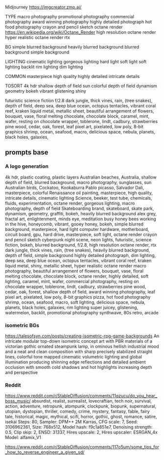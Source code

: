 
Midjourney
https://imgcreator.zmo.ai/




TYPE
macro photography
promotional photography
commercial photography
award winning photography
highly detailed photograph
hot food photography
crayon and pencil sketch
octane render https://en.wikipedia.org/wiki/Octane_Render
high resolution octane render
hyper realistic octane render
rtx

BG
simple blurred background
heavily blurred background
blurred background
simple background

LIGHTING
cinematic lighting
gorgeous lighting
hard light
soft light
soft lighting
backlit
rim lighting
dim lighting

COMMON
masterpiece
high quality
highly detailed
intricate details


TOSORT
4k hdr
shallow depth of field
sun
colorful
depth of field
dynamism
geometry
bokeh
vibrant
glistening
shiny


futuristic
science fiction
f/2.8
dark jungle, thick vines, rain, (tree snakes), depth of field,
deep sea, deep blue ocean, octopus tentacles, vibrant coral reef, kraken
liquid metal, metallic sheet,
beautiful arrangement of flowers, bouquet, vase, floral
melting chocolate, chocolate block, caramel, mint, wafer, resting on chocolate wrapper, toblerone, lindt, cadbury, strawberries
pine wood, cedar, oak, forest, leaf
pixel art, pixelated, low poly, 8-bit graphics
shrimp, ocean, seafood, macro, delicious
space, nebula, planets, black holes, galaxies,













































## prompts base

### A logo generation
4k hdr, plastic coating, plastic layers
Australian beaches, Australia, shallow depth of field, blurred background, macro photography, sunglasses, sun
Australian birds, Cockatoo, Kookaburra
Pablo picasso, Salvador Dali, masterpiece, colorful
Renaissance oil painting, masterpiece, high quality, intricate details, cinematic lighting
Science, beeker, test tube, chemicals, fluids, experimentation, octane render, gorgeous lighting, macro photography, depth of field
Skateboarding brand, skateboard, skate park, dynamism, geometry, graffiti, bokeh, heavily blurred background
alex grey, fractal art, enlightenment, minds eye, meditation
busy honey bees working in the hive, honeycomb, vibrant, gooey honey, bokeh, simple blurred background, masterpiece, hard light
computer hardware, motherboard, circuit board, gpu, hard drive, masterpiece, soft light, octane render
crayon and pencil sketch
cyberpunk night scene, neon lights, futuristic, science fiction, bokeh, blurred background, f/2.8, high resolution octane render, rtx
dark jungle, thick vines, rain, (tree snakes), heavily blurred background, depth of field, simple background
highly detailed photograph, dim lighting, deep sea, deep blue ocean, octopus tentacles, vibrant coral reef, kraken
liquid metal, shiny,  metallic sheet, hyper realistic octane render
macro photography, beautiful arrangement of flowers, bouquet, vase, floral
melting chocolate, chocolate block, octane render, highly detailed, soft lighting, caramel, mint, wafer, commercial photography, resting on chocolate wrapper, toblerone, lindt, cadbury, strawberries
pine wood, cedar, oak, forest, shallow depth of field, award winning photography, leaf
pixel art, pixelated, low poly, 8-bit graphics
pizza, hot food photography
shrimp, ocean, seafood, macro, soft lighting, delicious
space, nebula, planets, black holes, galaxies, rim lighting
super juicey, glistening, watermelon, backlit, promotional photography
synthwave, 80s retro, arcade

### isometric BGs
https://talesofsyn.com/posts/creating-isometric-rpg-game-backgrounds
An intricate modular top-down isometric concept art with PBR materials of a victorian gothic ornated steampunk lamp, in ominous hellish industrial mood and a neat and clean composition with sharp precisely stabilized straight lines, colorful tone mapped cinematic volumetric lighting and global illumination producing shinning edge reflections and detailed ambient occlusion with smooth cold shadows and hot highlights increasing depth and perspective

### Reddit
https://www.reddit.com/r/StableDiffusion/comments/11qzucu/do_you_hear_boss_music/
absurdist, realist, surrealist, lovecraftian, tech noir, survival, action, adventure, retropunk, atompunk, clockpunk, biopunk, supernatural, utopian, dystopian, thriller, comedy, crime, mystery, fantasy, fable, fairy tale, historical, magic, mythical, scifi, horror, gothic, ghost, romance, satire, isekai
Steps: 80, Sampler: DPM++ 2M Karras, CFG scale: 7, Seed: 3106962361, Size: 768x512, Model hash: f9c1a851e7, Denoising strength: 0.5, Clip skip: 2, ENSD: 31337, Hires upscale: 2, Hires upscaler: ESRGAN_4x
Model: alfamix_V1

https://www.reddit.com/r/StableDiffusion/comments/117o5um/some_tips_for_how_to_reverse_engineer_a_given_sd/
